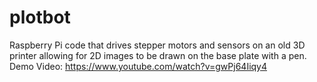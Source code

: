 # plotbot

Raspberry Pi code that drives stepper motors and sensors on an old 3D printer allowing for 2D images to be drawn on the base plate with a pen.
Demo Video: https://www.youtube.com/watch?v=gwPj64Iiqy4
